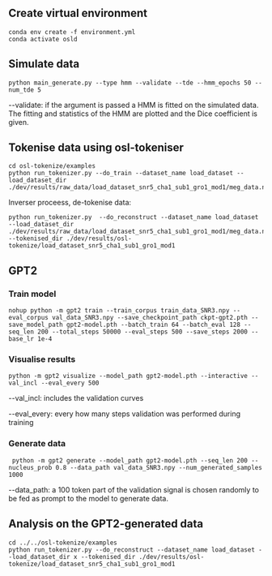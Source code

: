 ## Create virtual environment

```
conda env create -f environment.yml
conda activate osld
```

## Simulate data

```
python main_generate.py --type hmm --validate --tde --hmm_epochs 50 --num_tde 5
```
--validate: if the argument is passed a HMM is fitted on the simulated data. The fitting and statistics of the HMM are plotted and the Dice coefficient is given.

## Tokenise data using osl-tokeniser

```
cd osl-tokenize/examples
python run_tokenizer.py --do_train --dataset_name load_dataset --load_dataset_dir ./dev/results/raw_data/load_dataset_snr5_cha1_sub1_gro1_mod1/meg_data.npy 
```

Inverser proceess, de-tokenise data:
```
python run_tokenizer.py  --do_reconstruct --dataset_name load_dataset --load_dataset_dir ./dev/results/raw_data/load_dataset_snr5_cha1_sub1_gro1_mod1/meg_data.npy --tokenised_dir ./dev/results/osl-tokenize/load_dataset_snr5_cha1_sub1_gro1_mod1
```

## GPT2

### Train model

```
nohup python -m gpt2 train --train_corpus train_data_SNR3.npy --eval_corpus val_data_SNR3.npy --save_checkpoint_path ckpt-gpt2.pth --save_model_path gpt2-model.pth --batch_train 64 --batch_eval 128 --seq_len 200 --total_steps 50000 --eval_steps 500 --save_steps 2000 --base_lr 1e-4
```

### Visualise results
```
python -m gpt2 visualize --model_path gpt2-model.pth --interactive --val_incl --eval_every 500
```

--val_incl: includes the validation curves

--eval_every: every how many steps validation was performed during training


### Generate data
```
 python -m gpt2 generate --model_path gpt2-model.pth --seq_len 200 --nucleus_prob 0.8 --data_path val_data_SNR3.npy --num_generated_samples 1000
```
--data_path: a 100 token part of the validation signal is chosen randomly to be fed as prompt to the model to generate data.

## Analysis on the GPT2-generated data
```
cd ../../osl-tokenize/examples
python run_tokenizer.py --do_reconstruct --dataset_name load_dataset --load_dataset_dir x --tokenised_dir ./dev/results/osl-tokenize/load_dataset_snr5_cha1_sub1_gro1_mod1
```

